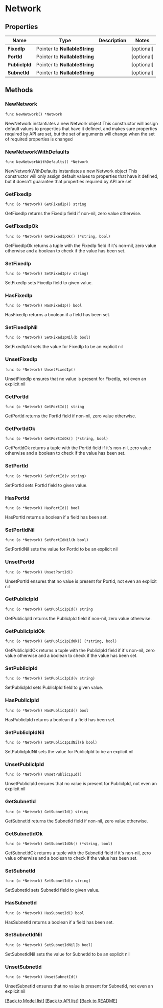 # Network

## Properties

Name | Type | Description | Notes
------------ | ------------- | ------------- | -------------
**FixedIp** | Pointer to **NullableString** |  | [optional] 
**PortId** | Pointer to **NullableString** |  | [optional] 
**PublicIpId** | Pointer to **NullableString** |  | [optional] 
**SubnetId** | Pointer to **NullableString** |  | [optional] 

## Methods

### NewNetwork

`func NewNetwork() *Network`

NewNetwork instantiates a new Network object
This constructor will assign default values to properties that have it defined,
and makes sure properties required by API are set, but the set of arguments
will change when the set of required properties is changed

### NewNetworkWithDefaults

`func NewNetworkWithDefaults() *Network`

NewNetworkWithDefaults instantiates a new Network object
This constructor will only assign default values to properties that have it defined,
but it doesn't guarantee that properties required by API are set

### GetFixedIp

`func (o *Network) GetFixedIp() string`

GetFixedIp returns the FixedIp field if non-nil, zero value otherwise.

### GetFixedIpOk

`func (o *Network) GetFixedIpOk() (*string, bool)`

GetFixedIpOk returns a tuple with the FixedIp field if it's non-nil, zero value otherwise
and a boolean to check if the value has been set.

### SetFixedIp

`func (o *Network) SetFixedIp(v string)`

SetFixedIp sets FixedIp field to given value.

### HasFixedIp

`func (o *Network) HasFixedIp() bool`

HasFixedIp returns a boolean if a field has been set.

### SetFixedIpNil

`func (o *Network) SetFixedIpNil(b bool)`

 SetFixedIpNil sets the value for FixedIp to be an explicit nil

### UnsetFixedIp
`func (o *Network) UnsetFixedIp()`

UnsetFixedIp ensures that no value is present for FixedIp, not even an explicit nil
### GetPortId

`func (o *Network) GetPortId() string`

GetPortId returns the PortId field if non-nil, zero value otherwise.

### GetPortIdOk

`func (o *Network) GetPortIdOk() (*string, bool)`

GetPortIdOk returns a tuple with the PortId field if it's non-nil, zero value otherwise
and a boolean to check if the value has been set.

### SetPortId

`func (o *Network) SetPortId(v string)`

SetPortId sets PortId field to given value.

### HasPortId

`func (o *Network) HasPortId() bool`

HasPortId returns a boolean if a field has been set.

### SetPortIdNil

`func (o *Network) SetPortIdNil(b bool)`

 SetPortIdNil sets the value for PortId to be an explicit nil

### UnsetPortId
`func (o *Network) UnsetPortId()`

UnsetPortId ensures that no value is present for PortId, not even an explicit nil
### GetPublicIpId

`func (o *Network) GetPublicIpId() string`

GetPublicIpId returns the PublicIpId field if non-nil, zero value otherwise.

### GetPublicIpIdOk

`func (o *Network) GetPublicIpIdOk() (*string, bool)`

GetPublicIpIdOk returns a tuple with the PublicIpId field if it's non-nil, zero value otherwise
and a boolean to check if the value has been set.

### SetPublicIpId

`func (o *Network) SetPublicIpId(v string)`

SetPublicIpId sets PublicIpId field to given value.

### HasPublicIpId

`func (o *Network) HasPublicIpId() bool`

HasPublicIpId returns a boolean if a field has been set.

### SetPublicIpIdNil

`func (o *Network) SetPublicIpIdNil(b bool)`

 SetPublicIpIdNil sets the value for PublicIpId to be an explicit nil

### UnsetPublicIpId
`func (o *Network) UnsetPublicIpId()`

UnsetPublicIpId ensures that no value is present for PublicIpId, not even an explicit nil
### GetSubnetId

`func (o *Network) GetSubnetId() string`

GetSubnetId returns the SubnetId field if non-nil, zero value otherwise.

### GetSubnetIdOk

`func (o *Network) GetSubnetIdOk() (*string, bool)`

GetSubnetIdOk returns a tuple with the SubnetId field if it's non-nil, zero value otherwise
and a boolean to check if the value has been set.

### SetSubnetId

`func (o *Network) SetSubnetId(v string)`

SetSubnetId sets SubnetId field to given value.

### HasSubnetId

`func (o *Network) HasSubnetId() bool`

HasSubnetId returns a boolean if a field has been set.

### SetSubnetIdNil

`func (o *Network) SetSubnetIdNil(b bool)`

 SetSubnetIdNil sets the value for SubnetId to be an explicit nil

### UnsetSubnetId
`func (o *Network) UnsetSubnetId()`

UnsetSubnetId ensures that no value is present for SubnetId, not even an explicit nil

[[Back to Model list]](../README.md#documentation-for-models) [[Back to API list]](../README.md#documentation-for-api-endpoints) [[Back to README]](../README.md)


